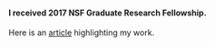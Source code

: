 #### I received 2017 NSF Graduate Research Fellowship.

Here is an
[article](http://www.eecs.umich.edu/eecs/about/articles/2017/Trippel-NSF-Fellowship.html)
highlighting my work.
